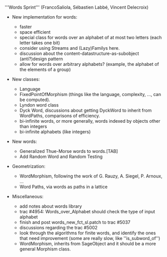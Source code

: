 '''Words Sprint''' (FrancoSaliola, Sébastien Labbé, Vincent Delecroix)

 * New implementation for words:
   * faster
   * space efficient
   * special class for words over an alphabet of at most two letters (each letter takes one bit)
   * consider using Streams and (Lazy)Familys here.
   * discussion about the content-datastructure-as-subobject (anti?)design pattern
   * allow for words over arbitrary alphabets? (example, the alphabet of the elements of a group)

 * New classes:
   * Language
   * FixedPointOfMorphism (things like the language, complexity, ..., can be computed).
   * Lyndon word class
   * Dyck Word, discussions about getting DyckWord to inherit from WordPaths, comparisons of efficiency.
   * bi-infinite words, or more generally, words indexed by objects other than integers
   * bi-infinite alphabets (like integers)

 * New words:
   * Generalized Thue-Morse words to words.[TAB]
   * Add Random Word and Random Testing

 * Geometrization:
   * WordMorphism, following the work of G. Rauzy, A. Siegel, P. Arnoux, ...
   * Word Paths, via words as paths in a lattice

 * Miscellaneous:
   * add notes about words library
   * trac #4954: Words_over_Alphabet should check the type of input alphabet
   * finish and post words_new_fct_sl.patch to trac #5037
   * discussions regarding the trac #5002
   * look through the algorithms for finite words, and identify the ones that need improvement (some are really slow, like ''is_subword_of'')
   * WordMorphism, inherits from SageObject and it should be a more general Morphism class.
